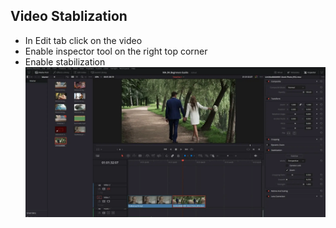 ## Video Stablization
- In Edit tab click on the video
- Enable inspector tool on the right top corner
- Enable stabilization
![](DavinchiResolveQuickNotes.md-images/2023-06-17-16-17-26.webp)